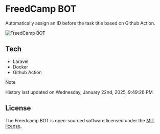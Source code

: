 # FreedCamp BOT

Automatically assign an ID before the task title based on Github Action.

![FreedCamp BOT](https://repository-images.githubusercontent.com/737932867/7d34798b-2680-471c-b089-a78a718d3d6a)

## Tech

- Laravel
- Docker
- Github Action

> [!NOTE]  
> History last updated on Wednesday, January 22nd, 2025, 9:49:26 PM

## License

The Freedcamp BOT is open-sourced software licensed under the [MIT license](https://opensource.org/licenses/MIT).
